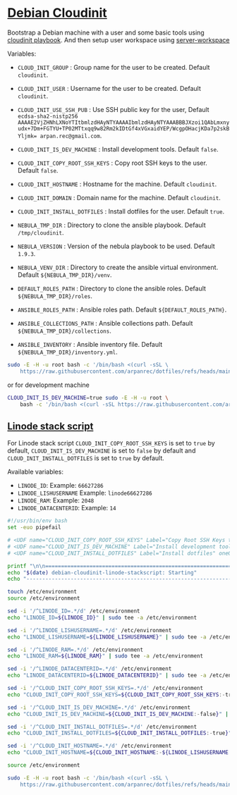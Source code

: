 # [Debian Cloudinit](/.script.d/debian-cloudinit.sh)

Bootstrap a Debian machine with a user and some basic tools using [cloudinit playbook](https://github.com/arpanrec/arpanrec.nebula/blob/main/playbooks/cloudinit.md).
And then setup user workspace using [server-workspace](/docs/.script.d/server-workspace.md)

Variables:

* `CLOUD_INIT_GROUP` : Group name for the user to be created. Default `cloudinit`.
* `CLOUD_INIT_USER` : Username for the user to be created. Default `cloudinit`.
* `CLOUD_INIT_USE_SSH_PUB` : Use SSH public key for the user, Default `ecdsa-sha2-nistp256 AAAAE2VjZHNhLXNoYTItbmlzdHAyNTYAAAAIbmlzdHAyNTYAAABBBJXzoi1QAbLmxnyudx+7Dm+FGTYU+TP02MTtxqq9w82Rm2kIDtGf4xVGxaidYEP/WcgpOHacjKDa7p2skBYljmk= arpan.rec@gmail.com`.
* `CLOUD_INIT_IS_DEV_MACHINE` : Install development tools. Default `false`.
* `CLOUD_INIT_COPY_ROOT_SSH_KEYS` : Copy root SSH keys to the user. Default `false`.
* `CLOUD_INIT_HOSTNAME` : Hostname for the machine. Default `cloudinit`.
* `CLOUD_INIT_DOMAIN` : Domain name for the machine. Default `cloudinit`.
* `CLOUD_INIT_INSTALL_DOTFILES` : Install dotfiles for the user. Default `true`.

* `NEBULA_TMP_DIR` : Directory to clone the ansible playbook. Default `/tmp/cloudinit`.
* `NEBULA_VERSION` : Version of the nebula playbook to be used. Default `1.9.3`.
* `NEBULA_VENV_DIR` : Directory to create the ansible virtual environment. Default `${NEBULA_TMP_DIR}/venv`.
  
* `DEFAULT_ROLES_PATH` : Directory to clone the ansible roles. Default `${NEBULA_TMP_DIR}/roles`.
* `ANSIBLE_ROLES_PATH` : Ansible roles path. Default `${DEFAULT_ROLES_PATH}`.
* `ANSIBLE_COLLECTIONS_PATH` : Ansible collections path. Default `${NEBULA_TMP_DIR}/collections`.
* `ANSIBLE_INVENTORY` : Ansible inventory file. Default `${NEBULA_TMP_DIR}/inventory.yml`.

```bash
sudo -E -H -u root bash -c '/bin/bash <(curl -sSL \
    https://raw.githubusercontent.com/arpanrec/dotfiles/refs/heads/main/.script.d/debian-cloudinit.sh)'
```

or for development machine

```bash
CLOUD_INIT_IS_DEV_MACHINE=true sudo -E -H -u root \
    bash -c '/bin/bash <(curl -sSL https://raw.githubusercontent.com/arpanrec/dotfiles/refs/heads/main/.script.d/debian-cloudinit.sh)'
```

## [Linode stack script](https://cloud.linode.com/stackscripts/1164660)

For Linode stack script `CLOUD_INIT_COPY_ROOT_SSH_KEYS` is set to `true` by default, `CLOUD_INIT_IS_DEV_MACHINE` is set to `false` by default and `CLOUD_INIT_INSTALL_DOTFILES` is set to `true` by default.

Available variables:

* `LINODE_ID`: Example: `66627286`
* `LINODE_LISHUSERNAME` Example: `linode66627286`
* `LINODE_RAM`: Example: `2048`
* `LINODE_DATACENTERID`: Example: `14`

```bash
#!/usr/bin/env bash
set -euo pipefail

# <UDF name="CLOUD_INIT_COPY_ROOT_SSH_KEYS" Label="Copy Root SSH Keys to current user" oneOf="true,false" default="true"/>
# <UDF name="CLOUD_INIT_IS_DEV_MACHINE" Label="Install development tool chain" oneOf="true,false" default="false"/>
# <UDF name="CLOUD_INIT_INSTALL_DOTFILES" Label="Install dotfiles" oneOf="true,false" default="true"/>

printf "\n\n================================================================================\n"
echo "$(date) debian-cloudinit-linode-stackscript: Starting"
echo "--------------------------------------------------------------------------------"

touch /etc/environment
source /etc/environment

sed -i '/^LINODE_ID=.*/d' /etc/environment
echo "LINODE_ID=${LINODE_ID}" | sudo tee -a /etc/environment

sed -i '/^LINODE_LISHUSERNAME=.*/d' /etc/environment
echo "LINODE_LISHUSERNAME=${LINODE_LISHUSERNAME}" | sudo tee -a /etc/environment

sed -i '/^LINODE_RAM=.*/d' /etc/environment
echo "LINODE_RAM=${LINODE_RAM}" | sudo tee -a /etc/environment

sed -i '/^LINODE_DATACENTERID=.*/d' /etc/environment
echo "LINODE_DATACENTERID=${LINODE_DATACENTERID}" | sudo tee -a /etc/environment

sed -i '/^CLOUD_INIT_COPY_ROOT_SSH_KEYS=.*/d' /etc/environment
echo "CLOUD_INIT_COPY_ROOT_SSH_KEYS=${CLOUD_INIT_COPY_ROOT_SSH_KEYS:-true}" | sudo tee -a /etc/environment

sed -i '/^CLOUD_INIT_IS_DEV_MACHINE=.*/d' /etc/environment
echo "CLOUD_INIT_IS_DEV_MACHINE=${CLOUD_INIT_IS_DEV_MACHINE:-false}" | sudo tee -a /etc/environment

sed -i '/^CLOUD_INIT_INSTALL_DOTFILES=.*/d' /etc/environment
echo "CLOUD_INIT_INSTALL_DOTFILES=${CLOUD_INIT_INSTALL_DOTFILES:-true}" | sudo tee -a /etc/environment

sed -i '/^CLOUD_INIT_HOSTNAME=.*/d' /etc/environment
echo "CLOUD_INIT_HOSTNAME=${CLOUD_INIT_HOSTNAME:-${LINODE_LISHUSERNAME:-"cloudinit-debian-linode"}}" | sudo tee -a /etc/environment

source /etc/environment

sudo -E -H -u root bash -c '/bin/bash <(curl -sSL \
    https://raw.githubusercontent.com/arpanrec/dotfiles/refs/heads/main/.script.d/debian-cloudinit.sh)' | tee -a /root/debian-cloudinit.log

```
